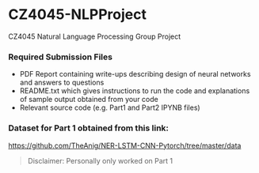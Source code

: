 # CZ4045-NLPProject
CZ4045 Natural Language Processing Group Project

### Required Submission Files
* PDF Report containing write-ups describing design of neural networks and answers to questions
* README.txt which gives instructions to run the code and explanations of sample output obtained from your code
* Relevant source code (e.g. Part1 and Part2 IPYNB files)

### Dataset for Part 1 obtained from this link: 
https://github.com/TheAnig/NER-LSTM-CNN-Pytorch/tree/master/data

> Disclaimer: Personally only worked on Part 1
